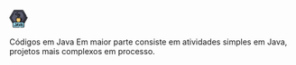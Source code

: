 <div>

<img width="32" height="32" src="https://github.com/Carlait/Carlait/blob/main/IMG%20GitHub/Java.png?raw=true"/></a> 
  
</div>
Códigos em Java
Em maior parte consiste em atividades simples em Java, projetos mais complexos em processo.
